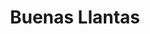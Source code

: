 ---
title: "Buenas Llantas"
url: /santiago-de-veraguas/buenas-llantas/
shop: piezas de automóviles
---
